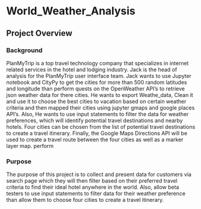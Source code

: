 # World_Weather_Analysis

## Project Overview 
### Background
PlanMyTrip is a top travel technology company that specializes in internet related services in the hotel and lodging industry. Jack is the head of analysis for the PlanMyTrip user interface team. Jack wants to use Jupyter notebook and CityPy to get the cities for more than 500 random latitudes and longitude than perform quests on the OpenWeather API’s to retrieve json weather data for there cities. He wants to export Weathe_data, Clean it and use it to choose the best cities to vacation based on certain weather criteria and then mapped their cities using jupyter gmaps and google places API’s. Also, He wants to use input statements to filter the data for weather preferences, which will identify potential travel destinations and nearby hotels. Four cities can be chosen from the list of potential travel destinations to create a travel itinerary. Finally, the Google Maps Directions API will be used to create a travel route between the four cities as well as a marker layer map.
perform

### Purpose
The purpose of this project is to collect and present data for customers via search page which they will then filter based on their preferred travel criteria to find their ideal hotel anywhere in the world. Also, allow beta testers to use input statements to filter data for their weather preference than allow them to choose four cities to create a travel itinerary.